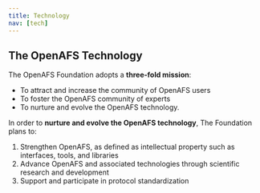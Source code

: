 ```yaml
---
title: Technology
nav: [tech]
---
```


## The OpenAFS Technology ##

The OpenAFS Foundation adopts a **three-fold mission**:

  - To attract and increase the community of OpenAFS users
  - To foster the OpenAFS community of experts
  - To nurture and evolve the OpenAFS technology.

In order to **nurture and evolve the OpenAFS technology**, The Foundation plans to:

1) Strengthen OpenAFS, as defined as intellectual property such as interfaces, tools, and libraries
2) Advance OpenAFS and associated technologies through scientific research and development
3) Support and participate in protocol standardization
